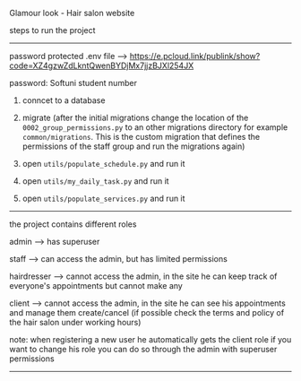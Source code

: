 Glamour look - Hair salon website

steps to run the project

----------------------------

password protected .env file --> https://e.pcloud.link/publink/show?code=XZ4gzwZdLkntQwenBYDjMx7jjzBJXl254JX

password: Softuni student number

1) conncet to a database

2) migrate (after the initial migrations change the location of the `0002_group_permissions.py` to an other migrations directory for example `common/migrations`. This is the custom migration that defines the permissions of the staff group and run the migrations again)

3) open `utils/populate_schedule.py` and run it 

4) open `utils/my_daily_task.py` and run it

5) open `utils/populate_services.py` and run it

----------------------------

the project contains different roles

admin --> has superuser

staff --> can access the admin, but has limited permissions

hairdresser --> cannot access the admin, in the site he can keep track of everyone's appointments but cannot make any

client --> cannot access the admin, in the site he can see his appointments and manage them create/cancel (if possible check the terms and policy of the hair salon under working hours)

note: when registering a new user he automatically gets the client role if you want to change his role you can do so through the admin with superuser permissions

----------------------------
